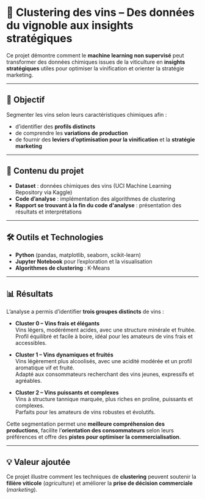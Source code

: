 # 🍷 Clustering des vins – Des données du vignoble aux insights stratégiques

Ce projet démontre comment le **machine learning non supervisé** peut transformer des données chimiques issues de la viticulture en **insights stratégiques** utiles pour optimiser la vinification et orienter la stratégie marketing.

---

## 🎯 Objectif
Segmenter les vins selon leurs caractéristiques chimiques afin :
- d’identifier des **profils distincts**  
- de comprendre les **variations de production**  
- de fournir des **leviers d’optimisation pour la vinification** et la **stratégie marketing**

---

## 📂 Contenu du projet
- **Dataset** : données chimiques des vins (UCI Machine Learning Repository via Kaggle)  
- **Code d’analyse** : implémentation des algorithmes de clustering  
- **Rapport se trouvant à la fin du code d'analyse** : présentation des résultats et interprétations  

---

## 🛠️ Outils et Technologies
- **Python** (pandas, matplotlib, seaborn, scikit-learn)  
- **Jupyter Notebook** pour l’exploration et la visualisation  
- **Algorithmes de clustering** : K-Means  

---

## 📊 Résultats
L’analyse a permis d’identifier **trois groupes distincts** de vins :

- **Cluster 0 – Vins frais et élégants**  
  Vins légers, modérément acides, avec une structure minérale et fruitée.  
  Profil équilibré et facile à boire, idéal pour les amateurs de vins frais et accessibles.  

- **Cluster 1 – Vins dynamiques et fruités**  
  Vins légèrement plus alcoolisés, avec une acidité modérée et un profil aromatique vif et fruité.  
  Adapté aux consommateurs recherchant des vins jeunes, expressifs et agréables.  

- **Cluster 2 – Vins puissants et complexes**  
  Vins à structure tannique marquée, plus riches en proline, puissants et complexes.  
  Parfaits pour les amateurs de vins robustes et évolutifs.  

Cette segmentation permet une **meilleure compréhension des productions**, facilite l’**orientation des consommateurs** selon leurs préférences et offre des **pistes pour optimiser la commercialisation**.

---

## 💡 Valeur ajoutée
Ce projet illustre comment les techniques de **clustering** peuvent soutenir la **filière viticole** (*agriculture*) et améliorer la **prise de décision commerciale** (*marketing*).
